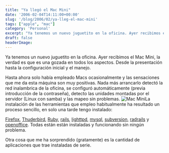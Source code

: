 ```yaml
---
title: "Ya llegó el Mac Mini"
date: '2006-02-04T14:11:00+00:00'
slug: '/blog/2006/02/ya-lleg-el-mac-mini'
tags: ["apple", "mac"]
category: 'Personal'
excerpt: "Ya tenemos un nuevo juguetito en la oficina. Ayer recibimos el Mac Mini, la verdad es que es una gozada en todos los aspectos. Desde la presentación hasta la configuración inicial y el manejo.Hasta a..."
draft: false
headerImage: 
---
```

Ya tenemos un nuevo juguetito en la oficina. Ayer recibimos el Mac Mini, la verdad es que es una gozada en todos los aspectos. Desde la presentación hasta la configuración inicial y el manejo.

Hasta ahora solo había empleado Macs ocasionalmente y las sensaciones que me da esta máquina son muy positivas. Nada más arrancarlo detectó la red inalambrica de la oficina, se configuró automáticamente (previa introducción de la contraseña), detecto las unidades montadas por el servidor (Linux con samba) y las mapeo sin problemas. ![Mac Mini](http://jorgegorka.files.wordpress.com/carrying_box_050111.gif)La instalación de las herramientas que empleo habitualmente ha resultado un proceso sencillo, en solo una tarde tengo instalado:

[Firefox](http://www.mozilla.com/firefox/), [Thuderbird](http://www.mozilla.com/thunderbird/), [Ruby](http://www.ruby-lang.org/en/), [rails](http://www.rubyonrails.org/), [lighttpd](http://www.lighttpd.net/), [mysql](http://www.mysql.com/), [subversion](http://subversion.tigris.org/), [radrails](http://www.radrails.org/) y [openoffice](http://www.openoffice.org/). Todas están están instaladas y funcionando sin ningún problema.

Otra cosa que me ha sorprendido (gratamente) es la cantidad de aplicaciones que trae instaladas de serie.

